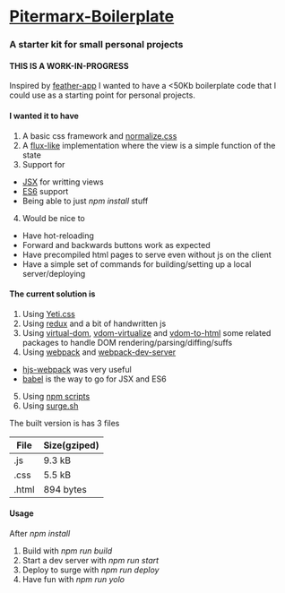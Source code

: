 # [Pitermarx-Boilerplate](https://pitermarx-boilerplate.surge.sh)
### A starter kit for small personal projects

#### THIS IS A WORK-IN-PROGRESS

Inspired by [feather-app](https://github.com/HenrikJoreteg/feather-app/)
I wanted to have a <50Kb boilerplate code that I could use as a starting point for personal projects.

#### I wanted it to have
1. A basic css framework and [normalize.css](https://necolas.github.io/normalize.css/)
2. A [flux-like](https://facebook.github.io/flux/) implementation where the view is a simple function of the state
3. Support for
  * [JSX](https://facebook.github.io/jsx/) for writting views 
  * [ES6](https://esdiscuss.org/topic/javascript-2015) support
  * Being able to just *npm install* stuff
4. Would be nice to
  * Have hot-reloading 
  * Forward and backwards buttons work as expected
  * Have precompiled html pages to serve even without js on the client
  * Have a simple set of commands for building/setting up a local server/deploying 

#### The current solution is
 
1. Using [Yeti.css](http://yeticss.com/)
2. Using [redux](https://github.com/rackt/redux) and a bit of handwritten js
3. Using [virtual-dom](https://github.com/Matt-Esch/virtual-dom), [vdom-virtualize](https://github.com/marcelklehr/vdom-virtualize) and [vdom-to-html](https://github.com/nthtran/vdom-to-html/) some related packages to handle DOM rendering/parsing/diffing/suffs
4. Using [webpack](https://webpack.github.io/) and [webpack-dev-server](http://webpack.github.io/docs/webpack-dev-server.html)
  * [hjs-webpack](https://github.com/henrikjoreteg/hjs-webpack) was very useful
  * [babel](https://babeljs.io/) is the way to go for JSX and ES6
5. Using [npm scripts](https://docs.npmjs.com/misc/scripts)
6. Using [surge.sh](https://surge.sh/)

The built version is has 3 files

|File |Size(gziped)|
|-----|------------|
|.js  |9.3 kB      |
|.css |5.5 kB      |
|.html|894 bytes   |

#### Usage

After *npm install*

1. Build with *npm run build*
2. Start a dev server with *npm run start*
3. Deploy to surge with *npm run deploy*
4. Have fun with *npm run yolo*

